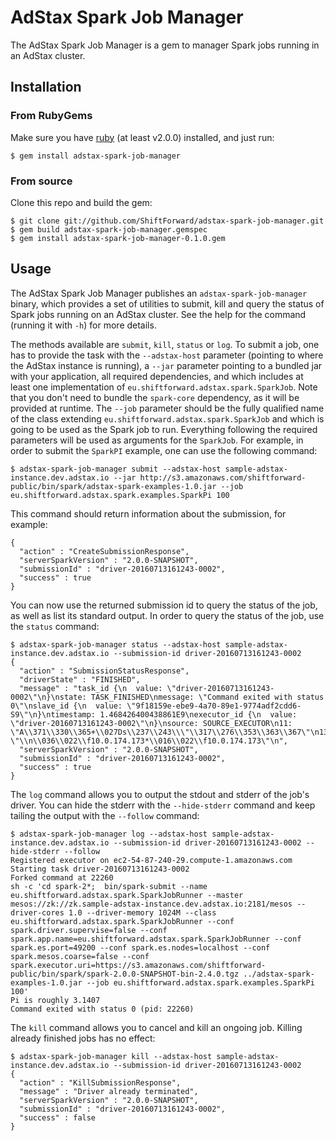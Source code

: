 # AdStax Spark Job Manager

The AdStax Spark Job Manager is a gem to manager Spark jobs running in an AdStax
cluster.

## Installation

### From RubyGems

Make sure you have [ruby][ruby-install] (at least v2.0.0) installed, and just
run:

    $ gem install adstax-spark-job-manager

[ruby-install]: https://www.ruby-lang.org/en/documentation/installation/

### From source

Clone this repo and build the gem:

    $ git clone git://github.com/ShiftForward/adstax-spark-job-manager.git
    $ gem build adstax-spark-job-manager.gemspec
    $ gem install adstax-spark-job-manager-0.1.0.gem

## Usage

The AdStax Spark Job Manager publishes an `adstax-spark-job-manager` binary,
which provides a set of utilities to submit, kill and query the status of Spark
jobs running on an AdStax cluster. See the help for the command (running it with
`-h`) for more details.

The methods available are `submit`, `kill`, `status` or `log`. To submit a job,
one has to provide the task with the `--adstax-host` parameter (pointing to
where the AdStax instance is running), a `--jar` parameter pointing to a bundled
jar with your application, all required dependencies, and which includes at
least one implementation of `eu.shiftforward.adstax.spark.SparkJob`. Note that
you don't need to bundle the `spark-core` dependency, as it will be provided at
runtime. The `--job` parameter should be the fully qualified name of the class
extending `eu.shiftforward.adstax.spark.SparkJob` and which is going to be used
as the Spark job to run. Everything following the required parameters will be
used as arguments for the `SparkJob`. For example, in order to submit the
`SparkPI` example, one can use the following command:

```
$ adstax-spark-job-manager submit --adstax-host sample-adstax-instance.dev.adstax.io --jar http://s3.amazonaws.com/shiftforward-public/bin/spark/adstax-spark-examples-1.0.jar --job eu.shiftforward.adstax.spark.examples.SparkPi 100
```

This command should return information about the submission, for example:

```
{
  "action" : "CreateSubmissionResponse",
  "serverSparkVersion" : "2.0.0-SNAPSHOT",
  "submissionId" : "driver-20160713161243-0002",
  "success" : true
}
```

You can now use the returned submission id to query the status of the job, as
well as list its standard output. In order to query the status of the job, use
the `status` command:

```
$ adstax-spark-job-manager status --adstax-host sample-adstax-instance.dev.adstax.io --submission-id driver-20160713161243-0002
{
  "action" : "SubmissionStatusResponse",
  "driverState" : "FINISHED",
  "message" : "task_id {\n  value: \"driver-20160713161243-0002\"\n}\nstate: TASK_FINISHED\nmessage: \"Command exited with status 0\"\nslave_id {\n  value: \"9f18159e-ebe9-4a70-89e1-9774adf2cdd6-S9\"\n}\ntimestamp: 1.468426400438861E9\nexecutor_id {\n  value: \"driver-20160713161243-0002\"\n}\nsource: SOURCE_EXECUTOR\n11: \"A\\371\\330\\365+\\027Ds\\237\\243\\\"\\317\\276\\353\\363\\367\"\n13: \"\\n\\036\\022\\f10.0.174.173*\\016\\022\\f10.0.174.173\"\n",
  "serverSparkVersion" : "2.0.0-SNAPSHOT",
  "submissionId" : "driver-20160713161243-0002",
  "success" : true
}
```

The `log` command allows you to output the stdout and stderr of the job's
driver. You can hide the stderr with the `--hide-stderr` command and keep
tailing the output with the `--follow` command:

```
$ adstax-spark-job-manager log --adstax-host sample-adstax-instance.dev.adstax.io --submission-id driver-20160713161243-0002 --hide-stderr --follow
Registered executor on ec2-54-87-240-29.compute-1.amazonaws.com
Starting task driver-20160713161243-0002
Forked command at 22260
sh -c 'cd spark-2*;  bin/spark-submit --name eu.shiftforward.adstax.spark.SparkJobRunner --master mesos://zk://zk.sample-adstax-instance.dev.adstax.io:2181/mesos --driver-cores 1.0 --driver-memory 1024M --class eu.shiftforward.adstax.spark.SparkJobRunner --conf spark.driver.supervise=false --conf spark.app.name=eu.shiftforward.adstax.spark.SparkJobRunner --conf spark.es.port=49200 --conf spark.es.nodes=localhost --conf spark.mesos.coarse=false --conf spark.executor.uri=https://s3.amazonaws.com/shiftforward-public/bin/spark/spark-2.0.0-SNAPSHOT-bin-2.4.0.tgz ../adstax-spark-examples-1.0.jar --job eu.shiftforward.adstax.spark.examples.SparkPi 100'
Pi is roughly 3.1407
Command exited with status 0 (pid: 22260)
```

The `kill` command allows you to cancel and kill an ongoing job. Killing already
finished jobs has no effect:

```
$ adstax-spark-job-manager kill --adstax-host sample-adstax-instance.dev.adstax.io --submission-id driver-20160713161243-0002
{
  "action" : "KillSubmissionResponse",
  "message" : "Driver already terminated",
  "serverSparkVersion" : "2.0.0-SNAPSHOT",
  "submissionId" : "driver-20160713161243-0002",
  "success" : false
}
```
